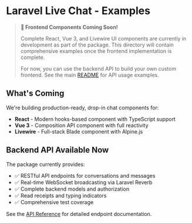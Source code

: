 # Laravel Live Chat - Examples

> **🎨 Frontend Components Coming Soon!**
> 
> Complete React, Vue 3, and Livewire UI components are currently in development as part of the package. This directory will contain comprehensive examples once the frontend implementation is complete.
>
> For now, you can use the backend API to build your own custom frontend. See the main [README](../../README.md) for API usage examples.

## What's Coming

We're building production-ready, drop-in chat components for:

- **React** - Modern hooks-based component with TypeScript support
- **Vue 3** - Composition API component with full reactivity
- **Livewire** - Full-stack Blade component with Alpine.js

## Backend API Available Now

The package currently provides:
- ✅ RESTful API endpoints for conversations and messages
- ✅ Real-time WebSocket broadcasting via Laravel Reverb
- ✅ Complete backend models and authorization
- ✅ Read receipts and typing indicators
- ✅ Comprehensive test coverage

See the [API Reference](../api-reference.md) for detailed endpoint documentation.
